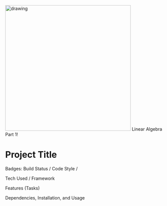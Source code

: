 <img src="https://upload.wikimedia.org/wikipedia/commons/thumb/2/2f/Linear_subspaces_with_shading.svg/1200px-Linear_subspaces_with_shading.svg.png" alt="drawing" width="400"/>
Linear Algebra Part 1!

# Project Title
Badges: Build Status / Code Style / 

Tech Used / Framework

Features (Tasks)

Dependencies, Installation, and Usage

